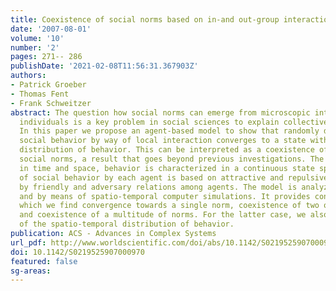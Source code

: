 ```yaml
---
title: Coexistence of social norms based on in-and out-group interactions
date: '2007-08-01'
volume: '10'
number: '2'
pages: 271-- 286
publishDate: '2021-02-08T11:56:31.367903Z'
authors:
- Patrick Groeber
- Thomas Fent
- Frank Schweitzer
abstract: The question how social norms can emerge from microscopic interactions between
  individuals is a key problem in social sciences to explain collective behavior.
  In this paper we propose an agent-based model to show that randomly distributed
  social behavior by way of local interaction converges to a state with a multimodal
  distribution of behavior. This can be interpreted as a coexistence of different
  social norms, a result that goes beyond previous investigations. The model is discrete
  in time and space, behavior is characterized in a continuous state space. The adaptation
  of social behavior by each agent is based on attractive and repulsive forces caused
  by friendly and adversary relations among agents. The model is analyzed both analytically
  and by means of spatio-temporal computer simulations. It provides conditions under
  which we find convergence towards a single norm, coexistence of two opposing norms,
  and coexistence of a multitude of norms. For the latter case, we also show the evolution
  of the spatio-temporal distribution of behavior.
publication: ACS - Advances in Complex Systems
url_pdf: http://www.worldscientific.com/doi/abs/10.1142/S0219525907000970
doi: 10.1142/S0219525907000970
featured: false
sg-areas:
---
```

